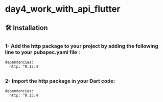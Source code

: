 # day4_work_with_api_flutter


## 🛠️ Installation
##  <h3>1- Add the http package to your project by adding the following line to your pubspec.yaml file :</h3>

```git-bash
dependencies:
  http: ^0.13.4
  ```

##  <h3>2- Import the http package in your Dart code:</h3>

```git-bash
dependencies:
  http: ^0.13.4
  ```
